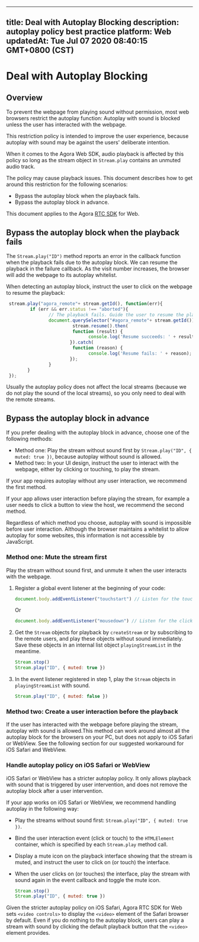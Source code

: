 
---
title: Deal with Autoplay Blocking
description: autoplay policy best practice 
platform: Web
updatedAt: Tue Jul 07 2020 08:40:15 GMT+0800 (CST)
---
# Deal with Autoplay Blocking
## Overview

To prevent the webpage from playing sound without permission, most web browsers restrict the autoplay function: Autoplay with sound is blocked unless the user has interacted with the webpage.

This restriction policy is intended to improve the user experience, because autoplay with sound may be against the users' deliberate intention.

When it comes to the Agora Web SDK, audio playback is affected by this policy so long as the stream object in `Stream.play` contains an unmuted audio track.

The policy may cause playback issues. This document describes how to get around this restriction for the following scenarios:

- Bypass the autoplay block when the playback fails.
- Bypass the autoplay block in advance.

<div class="alert note">This document applies to the Agora <a href="https://docs.agora.io/en/Agora%20Platform/terms?platform=All%20Platforms#rtc-sdk">RTC SDK</a> for Web.</div>

## Bypass the autoplay block when the playback fails

The `Stream.play("ID")` method reports an error in the callback function when the playback fails due to the autoplay block. We can resume the playback in the failure callback. As the visit number increases, the browser will add the webpage to its autoplay whitelist.

When detecting an autoplay block, instruct the user to click on the webpage to resume the playback:

```javascript
 stream.play("agora_remote"+ stream.getId(), function(err){
         if (err && err.status !== "aborted"){
                // The playback fails. Guide the user to resume the playback by clicking.            
                document.querySelector("#agora_remote"+ stream.getId()).onclick=function(){
                         stream.resume().then(
                         function (result) {
                               console.log('Resume succeeds: ' + result);
                        }).catch(
                         function (reason) {
                               console.log('Resume fails: ' + reason);
                        });
                }      
        }
 });
```

Usually the autoplay policy does not affect the local streams (because we do not play the sound of the local streams), so you only need to deal with the remote streams.

## Bypass the autoplay block in advance

If you prefer dealing with the autoplay block in advance, choose one of the following methods:

- Method one: Play the stream without sound first by `Stream.play("ID", { muted: true })`, because autoplay without sound is allowed.
- Method two: In your UI design, instruct the user to interact with the webpage, either by clicking or touching, to play the stream.

If your app requires autoplay without any user interaction, we recommend the first method.

If your app allows user interaction before playing the stream, for example a user needs to click a button to view the host, we recommend the second method.

<div class="alert note">Regardless of which method you choose, autoplay with sound is impossible before user interaction. Although the browser maintains a whitelist to allow autoplay for some websites, this information is not accessible by JavaScript.</div>

### Method one: Mute the stream first

Play the stream without sound first, and unmute it when the user interacts with the webpage.

1. Register a global event listener at the beginning of your code:

   ```javascript
   document.body.addEventListener("touchstart") // Listen for the touch action
   ```

   Or

   ```javascript
   document.body.addEventListener("mousedown") // Listen for the click action.
   ```

2. Get the `Stream` objects for playback by `createStream` or by subscribing to the remote users, and play these objects without sound immediately. Save these objects in an internal list object `playingStreamList` in the meantime.

   ```javascript
   Stream.stop()
   Stream.play("ID", { muted: true })
   ```

3. In the event listener registered in step 1, play the `Stream` objects in `playingStreamList` with sound. 

   ```javascript
   Stream.play("ID", { muted: false })
   ```

### Method two: Create a user interaction before the playback

If the user has interacted with the webpage before playing the stream, autoplay with sound is allowed.This method can work around almost all the autoplay block for the browsers on your PC, but does not apply to iOS Safari or WebView. See the following section for our suggested workaround for iOS Safari and WebView.

### Handle autoplay policy on iOS Safari or WebView

iOS Safari or WebView has a stricter autoplay policy. It only allows playback with sound that is triggered by user intervention, and does not remove the autoplay block after a user intervention.

If your app works on iOS Safari or WebView, we recommend handling autoplay in the following way:

- Play the streams without sound first: `Stream.play("ID", { muted: true })`.
- Bind the user interaction event (click or touch) to the `HTMLElement` container, which is specified by each `Stream.play` method call.
- Display a mute icon on the playback interface showing that the stream is muted, and instruct the user to click on (or touch) the interface.
- When the user clicks on (or touches) the interface, play the stream with sound again in the event callback and toggle the mute icon.

  ```javascript
  Stream.stop()
  Stream.play("ID", { muted: true })
  ```

Given the stricter autoplay policy on iOS Safari, Agora RTC SDK for Web sets `<video controls>` to display the `<video>` element of the Safari browser by default. Even if you do nothing to the autoplay block, users can play a stream with sound by clicking the default playback button that the `<video>` element provides.
